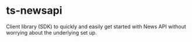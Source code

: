 # ts-newsapi
Client library (SDK) to quickly and easily get started with News API without worrying about the underlying set up.
